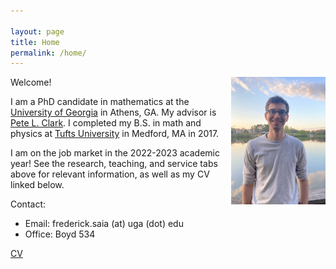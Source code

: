 ```yaml
---

layout: page
title: Home
permalink: /home/
---
```


<img src='site-photo-2-crop.jpeg' style="float:right; width:30%; margin:0px;"/>

Welcome!

I am a PhD candidate in mathematics at the [University of Georgia](https://www.math.uga.edu/) in Athens, GA. My advisor is [Pete L. Clark](http://alpha.math.uga.edu/~pete/). I completed my B.S. in math and physics at [Tufts University](https://math.tufts.edu/) in Medford, MA in 2017.

I am on the job market in the 2022-2023 academic year! See the research, teaching, and service tabs above for relevant information, as well as my CV linked below. 

Contact:
* Email: frederick.saia (at) uga (dot) edu 
* Office: Boyd 534

[CV](https://drive.google.com/file/d/1Nom9FVFOhQei7S1km4OEKjsCzQw3AE6u/view?usp=sharing)
<br />
<br />
<br />
